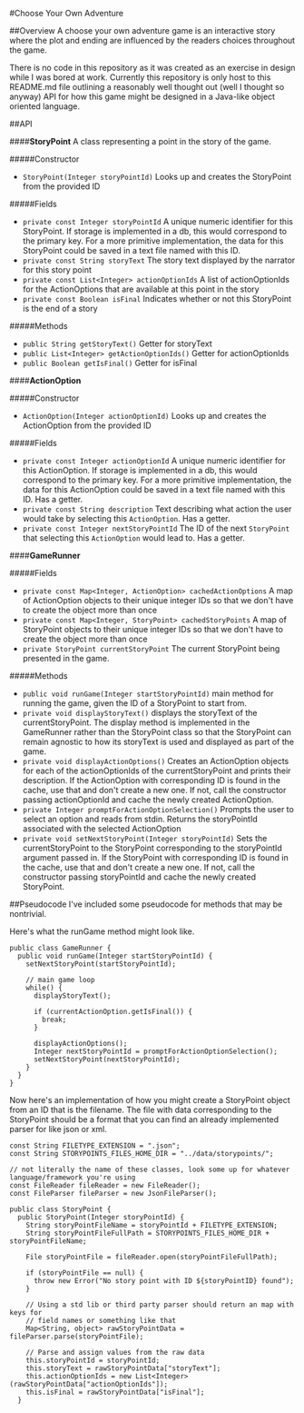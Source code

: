 #Choose Your Own Adventure

##Overview
A choose your own adventure game is an interactive story where the plot and ending are influenced by the readers choices throughout the game.

There is no code in this repository as it was created as an exercise in design while I was bored at work. Currently this repository is only host to this README.md file outlining a reasonably well thought out (well I thought so anyway) API for how this game might be designed in a Java-like object oriented language.

##API

####**StoryPoint**
A class representing a point in the story of the game.

#####Constructor
* `StoryPoint(Integer storyPointId)` Looks up and creates the StoryPoint from the provided ID

#####Fields
* `private const Integer storyPointId` A unique numeric identifier for this StoryPoint. If storage is implemented in a db, this would correspond to the primary key. For a more primitive implementation, the data for this StoryPoint could be saved in a text file named with this ID.
* `private const String storyText` The story text displayed by the narrator for this story point
* `private const List<Integer> actionOptionIds` A list of actionOptionIds for the ActionOptions that are available at this point in the story
* `private const Boolean isFinal` Indicates whether or not this StoryPoint is the end of a story

#####Methods
* `public String getStoryText()` Getter for storyText
* `public List<Integer> getActionOptionIds()` Getter for actionOptionIds
* `public Boolean getIsFinal()` Getter for isFinal

####**ActionOption**

#####Constructor
* `ActionOption(Integer actionOptionId)` Looks up and creates the ActionOption from the provided ID

#####Fields
* `private const Integer actionOptionId` A unique numeric identifier for this ActionOption. If storage is implemented in a db, this would correspond to the primary key. For a more primitive implementation, the data for this ActionOption could be saved in a text file named with this ID. Has a getter.
* `private const String description` Text describing what action the user would take by selecting this `ActionOption`. Has a getter.
* `private const Integer nextStoryPointId` The ID of the next `StoryPoint` that selecting this `ActionOption` would lead to. Has a getter.

####**GameRunner**

#####Fields
* `private const Map<Integer, ActionOption> cachedActionOptions` A map of ActionOption objects to their unique integer IDs so that we don't have to create the object more than once
* `private const Map<Integer, StoryPoint> cachedStoryPoints` A map of StoryPoint objects to their unique integer IDs so that we don't have to create the object more than once
* `private StoryPoint currentStoryPoint` The current StoryPoint being presented in the game.

#####Methods
* `public void runGame(Integer startStoryPointId)` main method for running the game, given the ID of a StoryPoint to start from.
* `private void displayStoryText()` displays the storyText of the currentStoryPoint. The display method is implemented in the GameRunner rather than the StoryPoint class so that the StoryPoint can remain agnostic to how its storyText is used and displayed as part of the game.
* `private void displayActionOptions()` Creates an ActionOption objects for each of the actionOptionIds of the currentStoryPoint and prints their description. If the ActionOption with corresponding ID is found in the cache, use that and don't create a new one. If not, call the constructor passing actionOptionId and cache the newly created ActionOption. 
* `private Integer promptForActionOptionSelection()` Prompts the user to select an option and reads from stdin. Returns the storyPointId associated with the selected ActionOption
* `private void setNextStoryPoint(Integer storyPointId)` Sets the currentStoryPoint to the StoryPoint corresponding to the storyPointId argument passed in. If the StoryPoint with corresponding ID is found in the cache, use that and don't create a new one. If not, call the constructor passing storyPointId and cache the newly created StoryPoint.

##Pseudocode
I've included some pseudocode for methods that may be nontrivial.


Here's what the runGame method might look like.

```
public class GameRunner {
  public void runGame(Integer startStoryPointId) {
    setNextStoryPoint(startStoryPointId);
    
    // main game loop
    while() {
      displayStoryText();
      
      if (currentActionOption.getIsFinal()) {
        break;
      }
      
      displayActionOptions();
      Integer nextStoryPointId = promptForActionOptionSelection();
      setNextStoryPoint(nextStoryPointId);
    }
  }
}
```


Now here's an implementation of how you might create a StoryPoint object from an ID that is the filename.
The file with data corresponding to the StoryPoint should be a format that you can find an already implemented parser for like json or xml.

```
const String FILETYPE_EXTENSION = ".json";
const String STORYPOINTS_FILES_HOME_DIR = "../data/storypoints/";

// not literally the name of these classes, look some up for whatever language/framework you're using
const FileReader fileReader = new FileReader();
const FileParser fileParser = new JsonFileParser();

public class StoryPoint {
  public StoryPoint(Integer storyPointId) {
    String storyPointFileName = storyPointId + FILETYPE_EXTENSION;
    String storyPointFileFullPath = STORYPOINTS_FILES_HOME_DIR + storyPointFileName;
    
    File storyPointFile = fileReader.open(storyPointFileFullPath);

    if (storyPointFile == null) { 
      throw new Error("No story point with ID ${storyPointID} found"); 
    }

    // Using a std lib or third party parser should return an map with keys for 
    // field names or something like that
    Map<String, object> rawStoryPointData = fileParser.parse(storyPointFile);

    // Parse and assign values from the raw data
    this.storyPointId = storyPointId;
    this.storyText = rawStoryPointData["storyText"];
    this.actionOptionIds = new List<Integer>(rawStoryPointData["actionOptionIds"]);
    this.isFinal = rawStoryPointData["isFinal"];
  }
```
